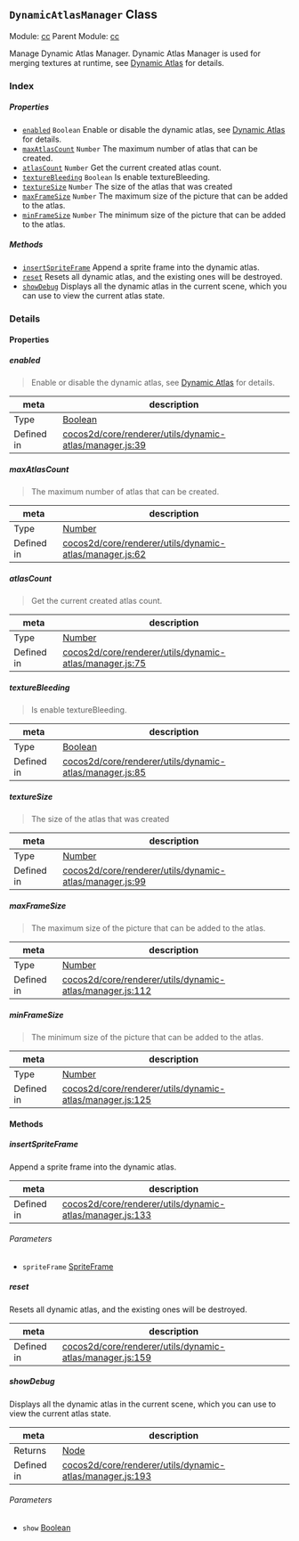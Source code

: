 ## `DynamicAtlasManager` Class



Module: [cc](../modules/cc.md)
Parent Module: [cc](../modules/cc.md)


Manage Dynamic Atlas Manager. Dynamic Atlas Manager is used for merging textures at runtime, see [Dynamic Atlas](https://docs.cocos.com/creator/manual/en/advanced-topics/dynamic-atlas.html) for details.



### Index

##### Properties

  - [`enabled`](#enabled) `Boolean` Enable or disable the dynamic atlas, see [Dynamic Atlas](https://docs.cocos.com/creator/manual/en/advanced-topics/dynamic-atlas.html) for details.
  - [`maxAtlasCount`](#maxatlascount) `Number` The maximum number of atlas that can be created.
  - [`atlasCount`](#atlascount) `Number` Get the current created atlas count.
  - [`textureBleeding`](#texturebleeding) `Boolean` Is enable textureBleeding.
  - [`textureSize`](#texturesize) `Number` The size of the atlas that was created
  - [`maxFrameSize`](#maxframesize) `Number` The maximum size of the picture that can be added to the atlas.
  - [`minFrameSize`](#minframesize) `Number` The minimum size of the picture that can be added to the atlas.



##### Methods

  - [`insertSpriteFrame`](#insertspriteframe) Append a sprite frame into the dynamic atlas.
  - [`reset`](#reset) Resets all dynamic atlas, and the existing ones will be destroyed.
  - [`showDebug`](#showdebug) Displays all the dynamic atlas in the current scene, which you can use to view the current atlas state.



### Details


#### Properties


##### enabled

> Enable or disable the dynamic atlas, see [Dynamic Atlas](https://docs.cocos.com/creator/manual/en/advanced-topics/dynamic-atlas.html) for details.

| meta | description |
|------|-------------|
| Type | <a href="https://developer.mozilla.org/en/JavaScript/Reference/Global_Objects/Boolean" class="crosslink external" target="_blank">Boolean</a> |
| Defined in | [cocos2d/core/renderer/utils/dynamic-atlas/manager.js:39](https://github.com/cocos-creator/engine/blob/e361a2e93351aacda485d2038abd4eba2998a298/cocos2d/core/renderer/utils/dynamic-atlas/manager.js#L39) |



##### maxAtlasCount

> The maximum number of atlas that can be created.

| meta | description |
|------|-------------|
| Type | <a href="https://developer.mozilla.org/en/JavaScript/Reference/Global_Objects/Number" class="crosslink external" target="_blank">Number</a> |
| Defined in | [cocos2d/core/renderer/utils/dynamic-atlas/manager.js:62](https://github.com/cocos-creator/engine/blob/e361a2e93351aacda485d2038abd4eba2998a298/cocos2d/core/renderer/utils/dynamic-atlas/manager.js#L62) |



##### atlasCount

> Get the current created atlas count.

| meta | description |
|------|-------------|
| Type | <a href="https://developer.mozilla.org/en/JavaScript/Reference/Global_Objects/Number" class="crosslink external" target="_blank">Number</a> |
| Defined in | [cocos2d/core/renderer/utils/dynamic-atlas/manager.js:75](https://github.com/cocos-creator/engine/blob/e361a2e93351aacda485d2038abd4eba2998a298/cocos2d/core/renderer/utils/dynamic-atlas/manager.js#L75) |



##### textureBleeding

> Is enable textureBleeding.

| meta | description |
|------|-------------|
| Type | <a href="https://developer.mozilla.org/en/JavaScript/Reference/Global_Objects/Boolean" class="crosslink external" target="_blank">Boolean</a> |
| Defined in | [cocos2d/core/renderer/utils/dynamic-atlas/manager.js:85](https://github.com/cocos-creator/engine/blob/e361a2e93351aacda485d2038abd4eba2998a298/cocos2d/core/renderer/utils/dynamic-atlas/manager.js#L85) |



##### textureSize

> The size of the atlas that was created

| meta | description |
|------|-------------|
| Type | <a href="https://developer.mozilla.org/en/JavaScript/Reference/Global_Objects/Number" class="crosslink external" target="_blank">Number</a> |
| Defined in | [cocos2d/core/renderer/utils/dynamic-atlas/manager.js:99](https://github.com/cocos-creator/engine/blob/e361a2e93351aacda485d2038abd4eba2998a298/cocos2d/core/renderer/utils/dynamic-atlas/manager.js#L99) |



##### maxFrameSize

> The maximum size of the picture that can be added to the atlas.

| meta | description |
|------|-------------|
| Type | <a href="https://developer.mozilla.org/en/JavaScript/Reference/Global_Objects/Number" class="crosslink external" target="_blank">Number</a> |
| Defined in | [cocos2d/core/renderer/utils/dynamic-atlas/manager.js:112](https://github.com/cocos-creator/engine/blob/e361a2e93351aacda485d2038abd4eba2998a298/cocos2d/core/renderer/utils/dynamic-atlas/manager.js#L112) |



##### minFrameSize

> The minimum size of the picture that can be added to the atlas.

| meta | description |
|------|-------------|
| Type | <a href="https://developer.mozilla.org/en/JavaScript/Reference/Global_Objects/Number" class="crosslink external" target="_blank">Number</a> |
| Defined in | [cocos2d/core/renderer/utils/dynamic-atlas/manager.js:125](https://github.com/cocos-creator/engine/blob/e361a2e93351aacda485d2038abd4eba2998a298/cocos2d/core/renderer/utils/dynamic-atlas/manager.js#L125) |






<!-- Method Block -->
#### Methods


##### insertSpriteFrame

Append a sprite frame into the dynamic atlas.

| meta | description |
|------|-------------|
| Defined in | [cocos2d/core/renderer/utils/dynamic-atlas/manager.js:133](https://github.com/cocos-creator/engine/blob/e361a2e93351aacda485d2038abd4eba2998a298/cocos2d/core/renderer/utils/dynamic-atlas/manager.js#L133) |

###### Parameters
- `spriteFrame` <a href="../classes/SpriteFrame.html" class="crosslink">SpriteFrame</a> 


##### reset

Resets all dynamic atlas, and the existing ones will be destroyed.

| meta | description |
|------|-------------|
| Defined in | [cocos2d/core/renderer/utils/dynamic-atlas/manager.js:159](https://github.com/cocos-creator/engine/blob/e361a2e93351aacda485d2038abd4eba2998a298/cocos2d/core/renderer/utils/dynamic-atlas/manager.js#L159) |



##### showDebug

Displays all the dynamic atlas in the current scene, which you can use to view the current atlas state.

| meta | description |
|------|-------------|
| Returns | <a href="../classes/Node.html" class="crosslink">Node</a> 
| Defined in | [cocos2d/core/renderer/utils/dynamic-atlas/manager.js:193](https://github.com/cocos-creator/engine/blob/e361a2e93351aacda485d2038abd4eba2998a298/cocos2d/core/renderer/utils/dynamic-atlas/manager.js#L193) |

###### Parameters
- `show` <a href="https://developer.mozilla.org/en/JavaScript/Reference/Global_Objects/Boolean" class="crosslink external" target="_blank">Boolean</a> 



